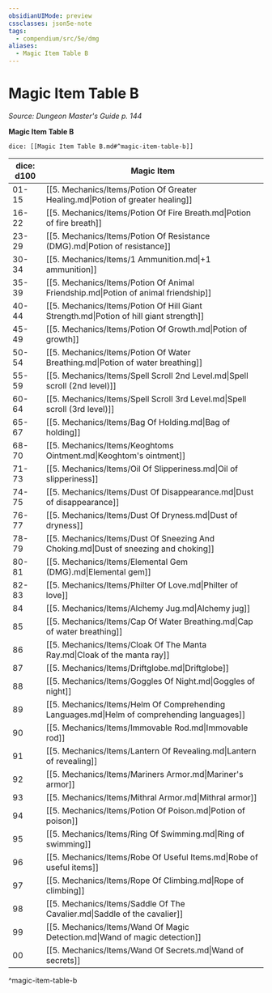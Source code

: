 ```yaml
---
obsidianUIMode: preview
cssclasses: json5e-note
tags:
  - compendium/src/5e/dmg
aliases:
  - Magic Item Table B
---
```

# Magic Item Table B
*Source: Dungeon Master's Guide p. 144* 

**Magic Item Table B**

`dice: [[Magic Item Table B.md#^magic-item-table-b]]`

| dice: d100 | Magic Item |
|------------|------------|
| 01-15 | [[5. Mechanics/Items/Potion Of Greater Healing.md\|Potion of greater healing]] |
| 16-22 | [[5. Mechanics/Items/Potion Of Fire Breath.md\|Potion of fire breath]] |
| 23-29 | [[5. Mechanics/Items/Potion Of Resistance (DMG).md\|Potion of resistance]] |
| 30-34 | [[5. Mechanics/Items/1 Ammunition.md\|+1 ammunition]] |
| 35-39 | [[5. Mechanics/Items/Potion Of Animal Friendship.md\|Potion of animal friendship]] |
| 40-44 | [[5. Mechanics/Items/Potion Of Hill Giant Strength.md\|Potion of hill giant strength]] |
| 45-49 | [[5. Mechanics/Items/Potion Of Growth.md\|Potion of growth]] |
| 50-54 | [[5. Mechanics/Items/Potion Of Water Breathing.md\|Potion of water breathing]] |
| 55-59 | [[5. Mechanics/Items/Spell Scroll 2nd Level.md\|Spell scroll (2nd level)]] |
| 60-64 | [[5. Mechanics/Items/Spell Scroll 3rd Level.md\|Spell scroll (3rd level)]] |
| 65-67 | [[5. Mechanics/Items/Bag Of Holding.md\|Bag of holding]] |
| 68-70 | [[5. Mechanics/Items/Keoghtoms Ointment.md\|Keoghtom's ointment]] |
| 71-73 | [[5. Mechanics/Items/Oil Of Slipperiness.md\|Oil of slipperiness]] |
| 74-75 | [[5. Mechanics/Items/Dust Of Disappearance.md\|Dust of disappearance]] |
| 76-77 | [[5. Mechanics/Items/Dust Of Dryness.md\|Dust of dryness]] |
| 78-79 | [[5. Mechanics/Items/Dust Of Sneezing And Choking.md\|Dust of sneezing and choking]] |
| 80-81 | [[5. Mechanics/Items/Elemental Gem (DMG).md\|Elemental gem]] |
| 82-83 | [[5. Mechanics/Items/Philter Of Love.md\|Philter of love]] |
| 84 | [[5. Mechanics/Items/Alchemy Jug.md\|Alchemy jug]] |
| 85 | [[5. Mechanics/Items/Cap Of Water Breathing.md\|Cap of water breathing]] |
| 86 | [[5. Mechanics/Items/Cloak Of The Manta Ray.md\|Cloak of the manta ray]] |
| 87 | [[5. Mechanics/Items/Driftglobe.md\|Driftglobe]] |
| 88 | [[5. Mechanics/Items/Goggles Of Night.md\|Goggles of night]] |
| 89 | [[5. Mechanics/Items/Helm Of Comprehending Languages.md\|Helm of comprehending languages]] |
| 90 | [[5. Mechanics/Items/Immovable Rod.md\|Immovable rod]] |
| 91 | [[5. Mechanics/Items/Lantern Of Revealing.md\|Lantern of revealing]] |
| 92 | [[5. Mechanics/Items/Mariners Armor.md\|Mariner's armor]] |
| 93 | [[5. Mechanics/Items/Mithral Armor.md\|Mithral armor]] |
| 94 | [[5. Mechanics/Items/Potion Of Poison.md\|Potion of poison]] |
| 95 | [[5. Mechanics/Items/Ring Of Swimming.md\|Ring of swimming]] |
| 96 | [[5. Mechanics/Items/Robe Of Useful Items.md\|Robe of useful items]] |
| 97 | [[5. Mechanics/Items/Rope Of Climbing.md\|Rope of climbing]] |
| 98 | [[5. Mechanics/Items/Saddle Of The Cavalier.md\|Saddle of the cavalier]] |
| 99 | [[5. Mechanics/Items/Wand Of Magic Detection.md\|Wand of magic detection]] |
| 00 | [[5. Mechanics/Items/Wand Of Secrets.md\|Wand of secrets]] |
^magic-item-table-b
